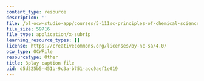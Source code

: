 ```yaml
---
content_type: resource
description: ''
file: /ol-ocw-studio-app/courses/5-111sc-principles-of-chemical-science-fall-2014/d5d325b5451b9c3ab751acc0aef1e019_ed_XR1BzuQs.srt
file_size: 59716
file_type: application/x-subrip
learning_resource_types: []
license: https://creativecommons.org/licenses/by-nc-sa/4.0/
ocw_type: OCWFile
resourcetype: Other
title: 3play caption file
uid: d5d325b5-451b-9c3a-b751-acc0aef1e019
---
```

